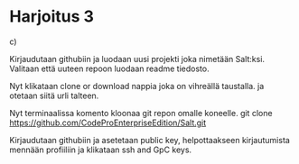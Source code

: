 

# Harjoitus 3


c)

Kirjaudutaan githubiin ja luodaan uusi projekti joka nimetään Salt:ksi.
Valitaan että uuteen repoon luodaan readme tiedosto.

Nyt klikataan clone or download nappia joka on vihreällä taustalla.
ja otetaan siitä urli talteen.

Nyt terminaalissa komento kloonaa git repon omalle koneelle.
	git clone https://github.com/CodeProEnterpriseEdition/Salt.git






Kirjaudutaan githubiin ja asetetaan public key, helpottaakseen kirjautumista
mennään profiiliin ja klikataan ssh and GpC keys.

